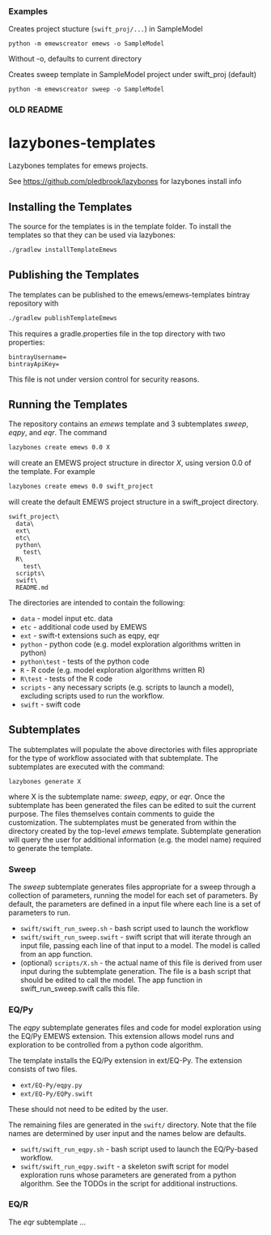 ### Examples ###

Creates project stucture (`swift_proj/...`) in SampleModel

`python -m emewscreator emews -o SampleModel`

Without -o, defaults to current directory

Creates sweep template in SampleModel project
under swift_proj (default)

`python -m emewscreator sweep -o SampleModel`


### OLD README ####

# lazybones-templates
Lazybones templates for emews projects.

See https://github.com/pledbrook/lazybones for lazybones install info

## Installing the Templates ##

The source for the templates is in the template folder. To install the templates so that they can be used via lazybones:
```bash
./gradlew installTemplateEmews
```

## Publishing the Templates ##

The templates can be published to the emews/emews-templates bintray
repository with

```bash
./gradlew publishTemplateEmews
```

This requires a gradle.properties file in the top directory with two properties:

```
bintrayUsername=
bintrayApiKey=
```

This file is not under version control for security reasons.

## Running the Templates ##

The repository contains an *emews* template and 3 subtemplates *sweep*, *eqpy*, and *eqr*. The command

```bash
lazybones create emews 0.0 X
```

will create an EMEWS project structure in director *X*, using version 0.0 of the template. For example

```bash
lazybones create emews 0.0 swift_project
```

will create the default EMEWS project structure in a swift_project directory.

```
swift_project\
  data\
  ext\
  etc\
  python\
    test\
  R\
    test\
  scripts\
  swift\
  README.md
```
The directories are intended to contain the following:

 * `data` - model input etc. data
 * `etc` - additional code used by EMEWS
 * `ext` - swift-t extensions such as eqpy, eqr
 * `python` - python code (e.g. model exploration algorithms written in python)
 * `python\test` - tests of the python code
 * `R` - R code (e.g. model exploration algorithms written R)
 * `R\test` - tests of the R code
 * `scripts` - any necessary scripts (e.g. scripts to launch a model), excluding scripts used to run the workflow.
 * `swift` - swift code

## Subtemplates ##

The subtemplates will populate the above directories with files appropriate for
the type of workflow associated with that subtemplate. The subtemplates are
executed with the command:

```
lazybones generate X
```

where X is the subtemplate name: *sweep*, *eqpy*, or *eqr*. Once the
subtemplate has been generated the files can be edited to suit the
current purpose. The files themselves contain comments to guide the
customization. The subtemplates must be generated from within the directory
created by the top-level *emews* template. Subtemplate generation will query
the user for additional information (e.g. the model name) required to
generate the template.

### Sweep ###

The *sweep* subtemplate generates files appropriate for a sweep through
a collection of parameters, running the model for each set of parameters. By
default, the parameters are defined in a input file where each line is a
set of parameters to run.

  * `swift/swift_run_sweep.sh` - bash script used to launch the workflow
  * `swift/swift_run_sweep.swift` - swift script that will iterate through an
  input file, passing each line of that input to a model. The model is called
  from an app function.
  * (optional) `scripts/X.sh` - the actual name of this file is derived from user
  input during the subtemplate generation. The file is a bash script that
  should be edited to call the model. The app function in
  swift_run_sweep.swift calls this file.

### EQ/Py ###

The *eqpy* subtemplate generates files and code for model exploration using
the EQ/Py EMEWS extension. This extension allows model runs and exploration
to be controlled from a python code algorithm.

The template installs the EQ/Py extension in ext/EQ-Py. The extension consists
of two files.

  * `ext/EQ-Py/eqpy.py`
  * `ext/EQ-Py/EQPy.swift`

These should not need to be edited by the user.

The remaining files are generated in the `swift/` directory. Note that the file
names are determined by user input and the names below are defaults.

  * `swift/swift_run_eqpy.sh` - bash script used to launch the EQ/Py-based
  workflow.
  * `swift/swift_run_eqpy.swift` - a skeleton swift script for model exploration
  runs whose parameters are generated from a python algorithm. See the
  TODOs in the script for additional instructions.

### EQ/R ###

The *eqr* subtemplate ...

